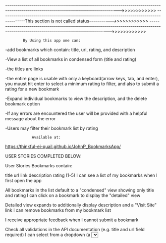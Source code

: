 --------------------------------------------------------------------------------------------------------------------------------------->>>>>>>>>>>>
------------------------------------------------------------------------------------------This section  is not called status----------->>>>>>>>>>>>
--------------------------------------------------------------------------------------------------------------------------------------->>>>>>>>>>>>


            By Using this app one can:

 -add bookmarks which contain: title, url, rating, and description

 -View a list of all bookmarks in condensed form (title and rating)
 
 -the titles are links
 
 -the  entire page is usable with only a keyboard(arrow keys, tab, and enter), 
 you muust hit enter to select a minimum rating to filter, 
 and also to submit a rating for a new  bookmark

 -Expand individual bookmarks to view the description, and the delete bookmark option
 
 -If any errors are encountered the user will be provided with a helpful message about the error
 
 -Users may filter their bookmark list by rating





                Available at:


https://thinkful-ei-quail.github.io/JohnP_BookmarksApp/




USER STORIES COMPLETED BELOW:

User Stories
Bookmarks contain:

title
url link
description
rating (1-5)
I can see a list of my bookmarks when I first open the app

All bookmarks in the list default to a "condensed" view showing only title and rating
I can click on a bookmark to display the "detailed" view

Detailed view expands to additionally display description and a "Visit Site" link
I can remove bookmarks from my bookmark list

I receive appropriate feedback when I cannot submit a bookmark

Check all validations in the API documentation (e.g. title and url field required)
I can select from a dropdown (a <select> element) a "minimum rating" to filter the list by all bookmarks rated at or above the chosen selection


